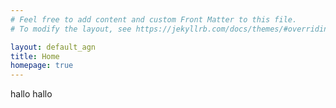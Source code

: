 ```yaml
---
# Feel free to add content and custom Front Matter to this file.
# To modify the layout, see https://jekyllrb.com/docs/themes/#overriding-theme-defaults

layout: default_agn
title: Home
homepage: true
---
```


hallo hallo
